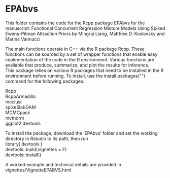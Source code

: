 # EPAbvs

This folder contains the code for the Rcpp package EPAbvs for the manuscript:
Functional Concurrent Regression Mixture Models Using Spiked Ewens-Pitman Attraction Priors
by Mingrui Liang, Matthew D. Koslovsky and Marina Vannucci

The main functions operate in C++ via the R package Rcpp. 
These functions can be sourced by a set of wrapper functions that enable easy implementation of the code in the R environment. 
Various functions are available that produce, summarize, and plot the results for inference.  
This package relies on various R packages that need to be installed in the R environment before running. 
To install, use the install.packages("") command for the following packages:  

  Rcpp   
  RcppArmadillo  
  mcclust  
  spikeSlabGAM  
  MCMCpack  
  mvtnorm  
  ggplot2
  devtools

To install the package, download the ‘EPAbvs’ folder and set the working directory in Rstudio to its path, then run  
  library( devtools )  
  devtools::build(vignettes = F)  
  devtools::install()  
  
A worked example and technical details are provided in vignettes/VignetteEPABVS.html  
